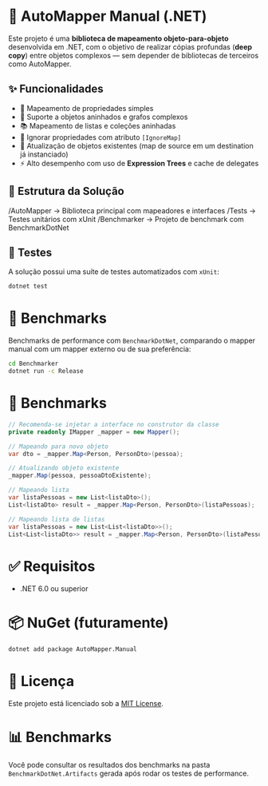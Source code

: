# 🧠 AutoMapper Manual (.NET)

Este projeto é uma **biblioteca de mapeamento objeto-para-objeto** desenvolvida em .NET, com o objetivo de realizar cópias profundas (**deep copy**) entre objetos complexos — sem depender de bibliotecas de terceiros como AutoMapper.

## ✨ Funcionalidades

- 🔁 Mapeamento de propriedades simples
- 🧩 Suporte a objetos aninhados e grafos complexos
- 📚 Mapeamento de listas e coleções aninhadas
- 🚫 Ignorar propriedades com atributo `[IgnoreMap]`
- 🔄 Atualização de objetos existentes (map de source em um destination já instanciado)
- ⚡ Alto desempenho com uso de **Expression Trees** e cache de delegates

## 📁 Estrutura da Solução

/AutoMapper → Biblioteca principal com mapeadores e interfaces /Tests → Testes unitários com xUnit /Benchmarker → Projeto de benchmark com BenchmarkDotNet


## 🧪 Testes

A solução possui uma suíte de testes automatizados com `xUnit`:

```bash
dotnet test
```

# 🚀 Benchmarks

Benchmarks de performance com `BenchmarkDotNet`, comparando o mapper manual com um mapper externo ou de sua preferência:

```bash
cd Benchmarker
dotnet run -c Release
```

# 📌 Benchmarks

```csharp
// Recomenda-se injetar a interface no construtor da classe
private readonly IMapper _mapper = new Mapper();

// Mapeando para novo objeto
var dto = _mapper.Map<Person, PersonDto>(pessoa);

// Atualizando objeto existente
_mapper.Map(pessoa, pessoaDtoExistente);

// Mapeando lista
var listaPessoas = new List<listaDto>();
List<listaDto> result = _mapper.Map<Person, PersonDto>(listaPessoas);

// Mapeando lista de listas
var listaPessoas = new List<List<listaDto>>();
List<List<listaDto>> result = _mapper.Map<Person, PersonDto>(listaPessoas);
```

# ✅ Requisitos

- .NET 6.0 ou superior

# 📦 NuGet (futuramente)

```bash
dotnet add package AutoMapper.Manual
```

# 📝 Licença

Este projeto está licenciado sob a [MIT License](LICENSE).

# 📊 Benchmarks

Você pode consultar os resultados dos benchmarks na pasta `BenchmarkDotNet.Artifacts` gerada após rodar os testes de performance.
